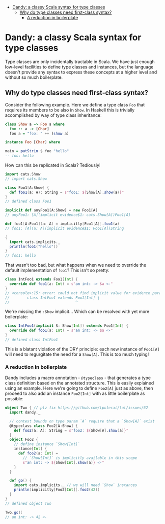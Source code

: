 <!-- START doctoc generated TOC please keep comment here to allow auto update -->
<!-- DON'T EDIT THIS SECTION, INSTEAD RE-RUN doctoc TO UPDATE -->


- [Dandy: a classy Scala syntax for type classes](#dandy-a-classy-scala-syntax-for-type-classes)
  - [Why do type classes need first-class syntax?](#why-do-type-classes-need-first-class-syntax)
    - [A reduction in boilerplate](#a-reduction-in-boilerplate)

<!-- END doctoc generated TOC please keep comment here to allow auto update -->

# Dandy: a classy Scala syntax for type classes

Type classes are only incidentally tractable in Scala. We have just enough
low-level facilities to define type classes and instances, but the language
doesn't provide any syntax to express these concepts at a higher level and
without so much boilerplate.

## Why do type classes need first-class syntax?

Consider the following example. Here we define a type class `Foo` that requires
its members to be also in `Show`. In Haskell this is trivially accomplished by
way of type class inheritance:

```haskell
class Show a => Foo a where
  foo :: a -> [Char]
  foo a = "foo: " ++ (show a)

instance Foo [Char] where

main = putStrLn $ foo "hello"
-- foo: hello
```

How can this be replicated in Scala? Tediously!

```scala
import cats.Show
// import cats.Show

class Foo1[A:Show] {
  def foo1(a: A): String = s"foo1: ${Show[A].show(a)}"
}
// defined class Foo1

implicit def anyFoo1[A:Show] = new Foo1[A]
// anyFoo1: [A](implicit evidence$1: cats.Show[A])Foo1[A]

def foo1[A:Foo1](a: A) = implicitly[Foo1[A]].foo1(a)
// foo1: [A](a: A)(implicit evidence$1: Foo1[A])String

{
  import cats.implicits._
  println(foo1("hello"))
}
// foo1: hello
```

That wasn't too bad, but what happens when we need to override the default
implementation of `foo1`? This isn't so pretty:

```scala
class IntFoo1 extends Foo1[Int] {
  override def foo1(a: Int) = s"an int: -> $a <-"
}
// <console>:15: error: could not find implicit value for evidence parameter of type cats.Show[Int]
//        class IntFoo1 extends Foo1[Int] {
//                              ^
```

We're missing the `:Show` implicit... Which can be resolved with yet more
boilerplate:

```scala
class IntFoo1(implicit S: Show[Int]) extends Foo1[Int] {
  override def foo1(a: Int) = s"an int: -> $a <-"
}
// defined class IntFoo1
```

This is a blatant violation of the DRY principle: each new instance of `Foo1[A]`
will need to regurgitate the need for a `Show[A]`. This is too much typing!

### A reduction in boilerplate

Dandy includes a macro annotation - `@typeclass` - that generates a type class
definition based on the annotated structure. This is easily explained using an
example. Here we're going to define `Foo2[A]` just as above, then proceed to
also add an instance `Foo2[Int]` with as little boilerplate as possible:

```scala
object Two { // plz fix https://github.com/tpolecat/tut/issues/62
  import dandy._

  // context bounds on type param `A` require that a `Show[A]` exist
  @typeclass class Foo2[A:Show] {
    def foo2(a: A): String = s"foo2: ${Show[A].show(a)}"
  }
  object Foo2 {
    // define instance `Show[Int]`
    instance[Int] {
      def foo2(a: Int) =
        // `Show[Int]` is implicitly available in this scope
        s"an int: -> ${Show[Int].show(a)} <-"
    }
  }

  def go() {
    import cats.implicits._ // we will need `Show` instances
    println(implicitly[Foo2[Int]].foo2(42))
  }
}
// defined object Two

Two.go()
// an int: -> 42 <-
```
